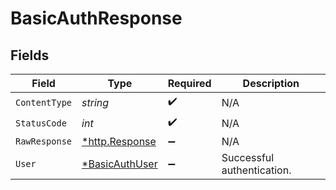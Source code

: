 # BasicAuthResponse


## Fields

| Field                                                      | Type                                                       | Required                                                   | Description                                                |
| ---------------------------------------------------------- | ---------------------------------------------------------- | ---------------------------------------------------------- | ---------------------------------------------------------- |
| `ContentType`                                              | *string*                                                   | :heavy_check_mark:                                         | N/A                                                        |
| `StatusCode`                                               | *int*                                                      | :heavy_check_mark:                                         | N/A                                                        |
| `RawResponse`                                              | [*http.Response](https://pkg.go.dev/net/http#Response)     | :heavy_minus_sign:                                         | N/A                                                        |
| `User`                                                     | [*BasicAuthUser](../../models/operations/basicauthuser.md) | :heavy_minus_sign:                                         | Successful authentication.                                 |